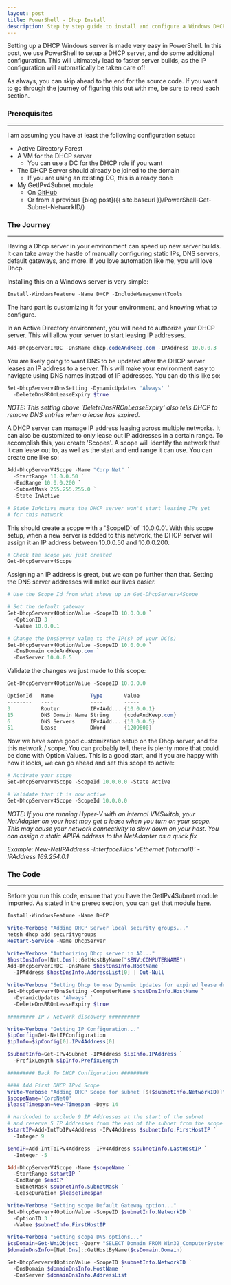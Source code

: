 ```yaml
---
layout: post
title: PowerShell - Dhcp Install
description: Step by step guide to install and configure a Windows DHCP Server
---
```


<p>
  Setting up a DHCP Windows server is made very easy in PowerShell. 
  In this post, we use PowerShell to setup a DHCP server, 
  and do some additional configuration. 
  This will ultimately lead to faster server builds, 
  as the IP configuration will automatically be taken care of!
</p>

<p>
  As always, you can skip ahead to the end for the source code. 
  If you want to go through the journey of figuring this out with me, 
  be sure to read each section.
</p>

### Prerequisites
-----

I am assuming you have at least the following configuration setup:
  - Active Directory Forest
  - A VM for the DHCP server
    - You can use a DC for the DHCP role if you want
  - The DHCP Server should already be joined to the domain
    - If you are using an existing DC, this is already done
  - My GetIPv4Subnet module
    - On [GitHub](https://github.com/briansworth/GetIPv4Address/blob/master/GetIPv4Subnet.psm1)
    - Or from a previous [blog post]({{ site.baseurl }}/PowerShell-Get-Subnet-NetworkID/)

### The Journey
----

<p>
  Having a Dhcp server in your environment can speed up new server builds. 
  It can take away the hastle of manually configuring static IPs, 
  DNS servers, default gateways, and more. 
  If you love automation like me, you will love Dhcp.
</p>

<p>
  Installing this on a Windows server is very simple: 
</p>

```powershell
Install-WindowsFeature -Name DHCP -IncludeManagementTools
```

<p>
  The hard part is customizing it for your environment, 
  and knowing what to configure.
</p>

<p>
  In an Active Directory environment, 
  you will need to authorize your DHCP server.
  This will allow your server to start leasing IP addresses.
</p>

```powershell
Add-DhcpServerInDC -DnsName dhcp.codeAndKeep.com -IPAddress 10.0.0.3
```

<p>
  You are likely going to want DNS to be updated after the DHCP server 
  leases an IP address to a server. 
  This will make your environment easy to navigate using 
  DNS names instead of IP addresses. 
  You can do this like so:
</p>

```powershell
Set-DhcpServerv4DnsSetting -DynamicUpdates 'Always' `
  -DeleteDnsRROnLeaseExpiry $true
```

*NOTE: This setting above 'DeleteDnsRROnLeaseExpiry' also tells DHCP to remove DNS entries when a lease has expired.*

<p>
  A DHCP server can manage IP address leasing across multiple networks. 
  It can also be customized to only lease out IP addresses in a certain range. 
  To accomplish this, you create 'Scopes'. 
  A scope will identify the network that it can lease out to,
  as well as the start and end range it can use.
  You can create one like so:
</p>

```powershell
Add-DhcpServerV4Scope -Name "Corp Net" `
  -StartRange 10.0.0.50 `
  -EndRange 10.0.0.200 `
  -SubnetMask 255.255.255.0 `
  -State InActive

# State InActive means the DHCP server won't start leasing IPs yet
# for this network
```

<p>
  This should create a scope with a 'ScopeID' of '10.0.0.0'. 
  With this scope setup, when a new server is added to this network, 
  the DHCP server will assign it an IP address between 
  10.0.0.50 and 10.0.0.200.
</p>

```powershell
# Check the scope you just created
Get-DhcpServerv4Scope
```

<p>
  Assigning an IP address is great, 
  but we can go further than that. 
  Setting the DNS server addresses will make our lives easier.
</p>

```powershell
# Use the Scope Id from what shows up in Get-DhcpServerv4Scope

# Set the default gateway 
Set-DhcpServerv4OptionValue -ScopeID 10.0.0.0 `
  -OptionID 3 `
  -Value 10.0.0.1

# Change the DnsServer value to the IP(s) of your DC(s)
Set-DhcpServerv4OptionValue -ScopeID 10.0.0.0 `
  -DnsDomain codeAndKeep.com `
  -DnsServer 10.0.0.5
```

<p>
  Validate the changes we just made to this scope:
</p>

```powershell
Get-DhcpServerv4OptionValue -ScopeID 10.0.0.0 

OptionId   Name            Type       Value
--------   ----            ----       -----
3          Router          IPv4Add... {10.0.0.1}
15         DNS Domain Name String     {codeAndKeep.com}
6          DNS Servers     IPv4Add... {10.0.0.5}
51         Lease           DWord      {1209600}
```

<p>
  Now we have some good customization setup on the Dhcp server, 
  and for this network / scope. 
  You can probably tell, 
  there is plenty more that could be done with Option Values. 
  This is a good start, and if you are happy with how it looks, 
  we can go ahead and set this scope to active:
</p>

```powershell
# Activate your scope
Set-DhcpServerv4Scope -ScopeId 10.0.0.0 -State Active

# Validate that it is now active
Get-DhcpServerv4Scope -ScopeId 10.0.0.0
```

*NOTE: If you are running Hyper-V with an internal VMSwitch, 
your NetAdapter on your host may get a lease when you turn on your scope. 
This may cause your network connectivity to slow down on your host. 
You can assign a static APIPA address to the NetAdapter as a quick fix*

*Example: New-NetIPAddress -InterfaceAlias 'vEthernet (internal1)'
  -IPAddress 169.254.0.1*


### The Code
----

Before you run this code, ensure that you have the GetIPv4Subnet module imported. 
As stated in the prereq section, you can get that module [here](https://github.com/briansworth/GetIPv4Address/blob/master/GetIPv4Subnet.psm1).

```powershell
Install-WindowsFeature -Name DHCP

Write-Verbose "Adding DHCP Server local security groups..."
netsh dhcp add securitygroups
Restart-Service -Name DhcpServer

Write-Verbose "Authorizing Dhcp server in AD..."
$hostDnsInfo=[Net.Dns]::GetHostByName("$ENV:COMPUTERNAME")
Add-DhcpServerInDC -DnsName $hostDnsInfo.HostName `
  -IPAddress $hostDnsInfo.AddressList[0] | Out-Null

Write-Verbose "Setting Dhcp to use Dynamic Updates for expired lease deletion"
Set-DhcpServerv4DnsSetting -ComputerName $hostDnsInfo.HostName `
  -DynamicUpdates 'Always' `
  -DeleteDnsRROnLeaseExpiry $true

######### IP / Network discovery ##########

Write-Verbose "Getting IP Configuration..."
$ipConfig=Get-NetIPConfiguration
$ipInfo=$ipConfig[0].IPv4Address[0]

$subnetInfo=Get-IPv4Subnet -IPAddress $ipInfo.IPAddress `
  -PrefixLength $ipInfo.PrefixLength

######### Back To DHCP Configuration #########

#### Add First DHCP IPv4 Scope
Write-Verbose "Adding DHCP Scope for subnet [$($subnetInfo.NetworkID)]"
$scopeName='CorpNet0'
$leaseTimespan=New-Timespan -Days 14

# Hardcoded to exclude 9 IP Addresses at the start of the subnet
# and reserve 5 IP Addresses from the end of the subnet from the scope
$startIP=Add-IntToIPv4Address -IPv4Address $subnetInfo.FirstHostIP `
  -Integer 9

$endIP=Add-IntToIPv4Address -IPv4Address $subnetInfo.LastHostIP `
  -Integer -5

Add-DhcpServerV4Scope -Name $scopeName `
  -StartRange $startIP `
  -EndRange $endIP `
  -SubnetMask $subnetInfo.SubnetMask `
  -LeaseDuration $leaseTimespan

Write-Verbose "Setting scope Default Gateway option..."
Set-DhcpServerv4OptionValue -ScopeID $subnetInfo.NetworkID `
  -OptionID 3 `
  -Value $subnetInfo.FirstHostIP

Write-Verbose "Setting scope DNS options..."
$csDomain=Get-WmiObject -Query "SELECT Domain FROM Win32_ComputerSystem"
$domainDnsInfo=[Net.Dns]::GetHostByName($csDomain.Domain)

Set-DhcpServerv4OptionValue -ScopeID $subnetInfo.NetworkID `
  -DnsDomain $domainDnsInfo.HostName `
  -DnsServer $domainDnsInfo.AddressList
```
